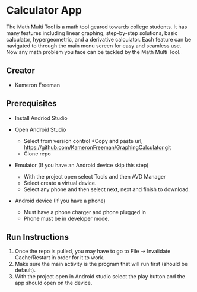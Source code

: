# Calculator App
The Math Multi Tool is a math tool geared towards college students. It has many features including linear graphing, step-by-step solutions, basic calculator, hypergeometric, and a derivative calculator. Each feature can be navigated to through the main menu screen for easy and seamless use. Now any math problem you face can be tackled by the Math Multi Tool.

## Creator
* Kameron Freeman


## Prerequisites
- Install Andriod Studio

- Open Android Studio
  - Select from version control *Copy and paste url, https://github.com/KameronFreeman/GraphingCalculator.git
  - Clone repo
- Emulator (If you have an Android device skip this step)
  - With the project open select Tools and then AVD Manager
   - Select create a virtual device.
   - Select any phone and then select next, next and finish to download.
- Android device (If you have a phone)
  - Must have a phone charger and phone plugged in
  - Phone must be in developer mode. 
## Run Instructions
1. Once the repo is pulled, you may have to go to File -> Invalidate Cache/Restart in order for it to work.
2. Make sure the main activity is the program that will run first (should be default).
3. With the project open in Android studio select the play button and the app should open on the device.
